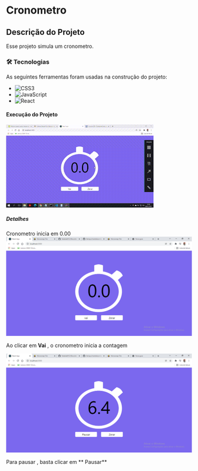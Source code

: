 # Cronometro

## Descrição do Projeto

Esse projeto  simula um cronometro.


### 🛠 Tecnologias

As seguintes ferramentas foram usadas na construção do projeto:

- ![CSS3](https://img.shields.io/badge/css3-%231572B6.svg?style=for-the-badge&logo=css3&logoColor=white)
- ![JavaScript](https://img.shields.io/badge/javascript-%23323330.svg?style=for-the-badge&logo=javascript&logoColor=%23F7DF1E)
- ![React](https://img.shields.io/badge/react-%2320232a.svg?style=for-the-badge&logo=react&logoColor=%2361DAFB)



#### Execução do Projeto
![Gif da execução do Cronometro ](https://github.com/Natalia0412/Cronometro/blob/f363df07ec3b4202edc15733260c1b89ecd184b6/2.gif)



##### Detalhes
Cronometro inicia em 0.00  
![Inicio](https://github.com/Natalia0412/Cronometro/blob/895975e52bade87dd1cf24ab40986262bba47ed5/React%20App_1.png)

Ao clicar em **Vai** , o cronometro inicia a contagem

![Meio](https://github.com/Natalia0412/Cronometro/blob/895975e52bade87dd1cf24ab40986262bba47ed5/React%20App_2.png)

Para pausar , basta clicar em ** Pausar**


